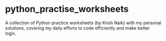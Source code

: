 # python_practise_worksheets
A collection of Python practice worksheets (by Krish Naik) with my personal solutions, covering my daily efforts to code efficiently and make better logic.
